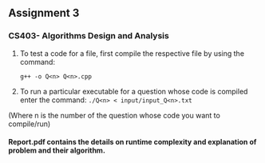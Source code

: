 ## Assignment 3
### CS403- Algorithms Design and Analysis

1. To test a code for a file, first compile the respective file by using the command:
	
	``g++ -o Q<n> Q<n>.cpp``

2. To run a particular executable for a question whose code is compiled enter the command:
	``./Q<n> < input/input_Q<n>.txt``

(Where n is the number of the question whose code you want to compile/run)
	

#### Report.pdf contains the details on runtime complexity and explanation of problem and their algorithm.
